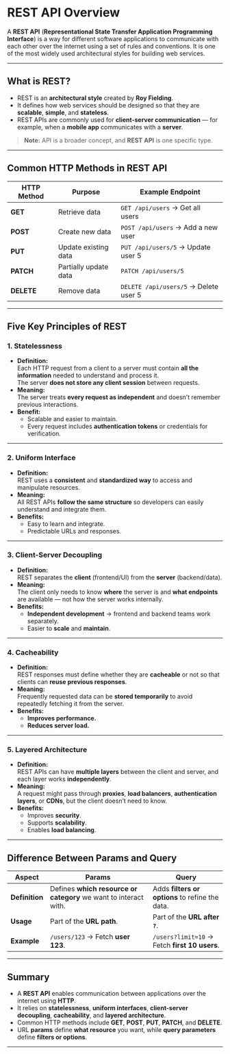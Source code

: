 # REST API Overview

A **REST API** (**Representational State Transfer Application Programming Interface**) is a way for different software applications to communicate with each other over the internet using a set of rules and conventions. It is one of the most widely used architectural styles for building web services.

---

## **What is REST?**
- REST is an **architectural style** created by **Roy Fielding**.
- It defines how web services should be designed so that they are **scalable**, **simple**, and **stateless**.
- REST APIs are commonly used for **client-server communication** — for example, when a **mobile app** communicates with a **server**.

> **Note:** API is a broader concept, and **REST API** is one specific type.

---

## **Common HTTP Methods in REST API**

| **HTTP Method** | **Purpose**            | **Example Endpoint**          |
|-----------------|------------------------|-------------------------------|
| **GET**        | Retrieve data          | `GET /api/users` → Get all users |
| **POST**       | Create new data        | `POST /api/users` → Add a new user |
| **PUT**        | Update existing data   | `PUT /api/users/5` → Update user 5 |
| **PATCH**      | Partially update data  | `PATCH /api/users/5` |
| **DELETE**     | Remove data            | `DELETE /api/users/5` → Delete user 5 |

---

## **Five Key Principles of REST**

### **1. Statelessness**
- **Definition:**  
  Each HTTP request from a client to a server must contain **all the information** needed to understand and process it.  
  The server **does not store any client session** between requests.
- **Meaning:**  
  The server treats **every request as independent** and doesn’t remember previous interactions.
- **Benefit:**  
  - Scalable and easier to maintain.
  - Every request includes **authentication tokens** or credentials for verification.

---

### **2. Uniform Interface**
- **Definition:**  
  REST uses a **consistent** and **standardized way** to access and manipulate resources.
- **Meaning:**  
  All REST APIs **follow the same structure** so developers can easily understand and integrate them.
- **Benefits:**  
  - Easy to learn and integrate.
  - Predictable URLs and responses.

---

### **3. Client-Server Decoupling**
- **Definition:**  
  REST separates the **client** (frontend/UI) from the **server** (backend/data).
- **Meaning:**  
  The client only needs to know **where** the server is and **what endpoints** are available — not how the server works internally.
- **Benefits:**  
  - **Independent development** → frontend and backend teams work separately.
  - Easier to **scale** and **maintain**.

---

### **4. Cacheability**
- **Definition:**  
  REST responses must define whether they are **cacheable** or not so that clients can **reuse previous responses**.
- **Meaning:**  
  Frequently requested data can be **stored temporarily** to avoid repeatedly fetching it from the server.
- **Benefits:**  
  - **Improves performance.**
  - **Reduces server load.**

---

### **5. Layered Architecture**
- **Definition:**  
  REST APIs can have **multiple layers** between the client and server, and each layer works **independently**.
- **Meaning:**  
  A request might pass through **proxies**, **load balancers**, **authentication layers**, or **CDNs**, but the client doesn’t need to know.
- **Benefits:**  
  - Improves **security**.
  - Supports **scalability**.
  - Enables **load balancing**.

---

## **Difference Between Params and Query**

| **Aspect** | **Params** | **Query** |
|-----------|-----------|-----------|
| **Definition** | Defines **which resource or category** we want to interact with. | Adds **filters or options** to refine the data. |
| **Usage** | Part of the **URL path**. | Part of the **URL after `?`**. |
| **Example** | `/users/123` → Fetch **user 123**. | `/users?limit=10` → Fetch **first 10 users**. |

---

## **Summary**
- A **REST API** enables communication between applications over the internet using **HTTP**.
- It relies on **statelessness**, **uniform interfaces**, **client-server decoupling**, **cacheability**, and **layered architecture**.
- Common HTTP methods include **GET**, **POST**, **PUT**, **PATCH**, and **DELETE**.
- URL **params** define **what resource** you want, while **query parameters** define **filters or options**.

---
